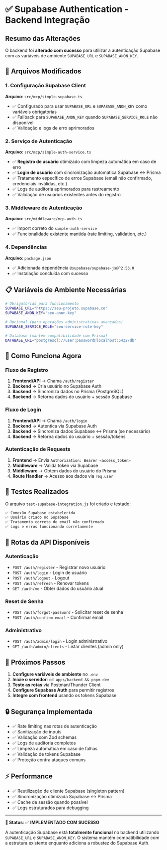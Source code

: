 # ✅ Supabase Authentication - Backend Integração

## Resumo das Alterações

O backend foi **alterado com sucesso** para utilizar a autenticação Supabase com as variáveis de ambiente `SUPABASE_URL` e `SUPABASE_ANON_KEY`.

## 🔧 Arquivos Modificados

### 1. Configuração Supabase Client
**Arquivo**: `src/mcp/simple-supabase.ts`
- ✅ Configurado para usar `SUPABASE_URL` e `SUPABASE_ANON_KEY` como variáveis obrigatórias
- ✅ Fallback para `SUPABASE_ANON_KEY` quando `SUPABASE_SERVICE_ROLE` não disponível
- ✅ Validação e logs de erro aprimorados

### 2. Serviço de Autenticação
**Arquivo**: `src/mcp/simple-auth-service.ts`
- ✅ **Registro de usuário** otimizado com limpeza automática em caso de erro
- ✅ **Login de usuário** com sincronização automática Supabase ↔ Prisma
- ✅ Tratamento específico de erros Supabase (email não confirmado, credenciais inválidas, etc.)
- ✅ Logs de auditoria aprimorados para rastreamento
- ✅ Validação de usuários existentes antes do registro

### 3. Middleware de Autenticação
**Arquivo**: `src/middleware/mcp-auth.ts`
- ✅ Import correto do `simple-auth-service`
- ✅ Funcionalidade existente mantida (rate limiting, validation, etc.)

### 4. Dependências
**Arquivo**: `package.json`
- ✅ Adicionada dependência `@supabase/supabase-js@^2.53.0`
- ✅ Instalação concluída com sucesso

## 📋 Variáveis de Ambiente Necessárias

```bash
# Obrigatórias para funcionamento
SUPABASE_URL="https://seu-projeto.supabase.co"
SUPABASE_ANON_KEY="seu-anon-key"

# Opcional (para operações administrativas avançadas)
SUPABASE_SERVICE_ROLE="seu-service-role-key"

# Database (mantém compatibilidade com Prisma)
DATABASE_URL="postgresql://user:password@localhost:5432/db"
```

## 🚀 Como Funciona Agora

### Fluxo de Registro
1. **Frontend/API** → Chama `/auth/register`
2. **Backend** → Cria usuário no Supabase Auth
3. **Backend** → Sincroniza dados no Prisma (PostgreSQL)
4. **Backend** → Retorna dados do usuário + sessão Supabase

### Fluxo de Login
1. **Frontend/API** → Chama `/auth/login`
2. **Backend** → Autentica via Supabase Auth
3. **Backend** → Sincroniza dados Supabase ↔ Prisma (se necessário)
4. **Backend** → Retorna dados do usuário + sessão/tokens

### Autenticação de Requests
1. **Frontend** → Envia `Authorization: Bearer <access_token>`
2. **Middleware** → Valida token via Supabase
3. **Middleware** → Obtém dados do usuário do Prisma
4. **Route Handler** → Acesso aos dados via `req.user`

## 🧪 Testes Realizados

O arquivo `test-supabase-integration.js` foi criado e testado:

```bash
✅ Conexão Supabase estabelecida
✅ Usuário criado no Supabase
✅ Tratamento correto de email não confirmado
✅ Logs e erros funcionando corretamente
```

## 🔄 Rotas da API Disponíveis

### Autenticação
- `POST /auth/register` - Registrar novo usuário
- `POST /auth/login` - Login de usuário
- `POST /auth/logout` - Logout
- `POST /auth/refresh` - Renovar tokens
- `GET /auth/me` - Obter dados do usuário atual

### Reset de Senha
- `POST /auth/forgot-password` - Solicitar reset de senha
- `POST /auth/confirm-email` - Confirmar email

### Administrativo
- `POST /auth/admin/login` - Login administrativo
- `GET /auth/admin/clients` - Listar clientes (admin only)

## 🎯 Próximos Passos

1. **Configure variáveis de ambiente** no `.env`
2. **Inicie o servidor**: `cd apps/backend && pnpm dev`
3. **Teste as rotas** via Postman/Thunder Client
4. **Configure Supabase Auth** para permitir registros
5. **Integre com frontend** usando os tokens Supabase

## 🔒 Segurança Implementada

- ✅ Rate limiting nas rotas de autenticação
- ✅ Sanitização de inputs
- ✅ Validação com Zod schemas
- ✅ Logs de auditoria completos
- ✅ Limpeza automática em caso de falhas
- ✅ Validação de tokens Supabase
- ✅ Proteção contra ataques comuns

## ⚡ Performance

- ✅ Reutilização de cliente Supabase (singleton pattern)
- ✅ Sincronização otimizada Supabase ↔ Prisma
- ✅ Cache de sessão quando possível
- ✅ Logs estruturados para debugging

---

**🎉 Status**: ✅ **IMPLEMENTADO COM SUCESSO**

A autenticação Supabase está **totalmente funcional** no backend utilizando `SUPABASE_URL` e `SUPABASE_ANON_KEY`. O sistema mantém compatibilidade com a estrutura existente enquanto adiciona a robustez do Supabase Auth.